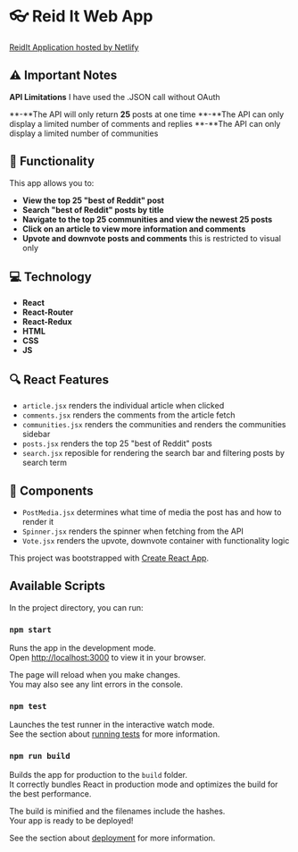 # 👓 Reid It Web App
[ReidIt Application hosted by Netlify](https://reidit.netlify.app/)


## ⚠️ Important Notes 

**API Limitations** I have used the .JSON call without OAuth

 **-**The API will only return **25** posts at one time
 **-**The API can only display a limited number of comments and replies
 **-**The API can only display a limited number of communities
 
## 🎯 Functionality 

This app allows you to:  

- **View the top 25 "best of Reddit" post**  
- **Search "best of Reddit" posts by title** 
- **Navigate to the top 25 communities and view the newest 25 posts**  
- **Click on an article to view more information and comments**  
- **Upvote and downvote posts and comments** this is restricted to visual only

## 💻 Technology
- **React**
- **React-Router**
- **React-Redux**
- **HTML**
- **CSS**
- **JS**

## 🔍 React Features
- `article.jsx` renders the individual article when clicked
- `comments.jsx` renders the comments from the article fetch
- `communities.jsx` renders the communities and renders the communities sidebar
- `posts.jsx` renders the top 25 "best of Reddit" posts
- `search.jsx` reposible for rendering the search bar and filtering posts by search term


## 📂 Components
- `PostMedia.jsx` determines what time of media the post has and how to render it
- `Spinner.jsx` renders the spinner when fetching from the API
- `Vote.jsx` renders the upvote, downvote container with functionality logic



This project was bootstrapped with [Create React App](https://github.com/facebook/create-react-app).

## Available Scripts

In the project directory, you can run:

### `npm start`

Runs the app in the development mode.\
Open [http://localhost:3000](http://localhost:3000) to view it in your browser.

The page will reload when you make changes.\
You may also see any lint errors in the console.

### `npm test`

Launches the test runner in the interactive watch mode.\
See the section about [running tests](https://facebook.github.io/create-react-app/docs/running-tests) for more information.

### `npm run build`

Builds the app for production to the `build` folder.\
It correctly bundles React in production mode and optimizes the build for the best performance.

The build is minified and the filenames include the hashes.\
Your app is ready to be deployed!

See the section about [deployment](https://facebook.github.io/create-react-app/docs/deployment) for more information.